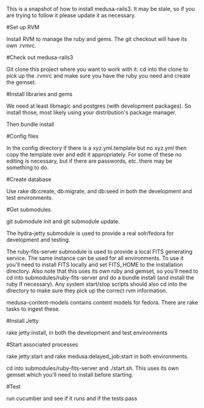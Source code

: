 This is a snapshot of how to install medusa-rails3. It may be stale, so if you are trying to follow it please update
it as necessary.

#Set up RVM

Install RVM to manage the ruby and gems. The git checkout will have its own .rvmrc.

#Check out medusa-rails3

Git clone this project where you want to work with it. cd into the clone to pick up the .rvmrc and make sure
you have the ruby you need and create the gemset.

#Install libraries and gems

We need at least libmagic and postgres (with development packages). So install those, most likely using your
distribution's package manager.

Then bundle install

#Config files

In the config directory if there is a xyz.yml.template but no xyz.yml then copy the template over and edit it
appropriately. For some of these no editing is necessary, but if there are passwords, etc. there may be something to do.

#Create database

Use rake db:create, db:migrate, and db:seed in both the development and test environments.

#Get submodules

git submodule init and git submodule update.

The hydra-jetty submodule is used to provide a real solr/fedora for development and testing.

The ruby-fits-server submodule is used to provide a local FITS generating service. The same instance
can be used for all environments. To use it you'll need to install FITS locally and set FITS_HOME
to the installation directory. Also note that this uses its own ruby and gemset, so you'll need
to cd into submodules/ruby-fits-server and do a bundle install (and install the ruby if necessary).
Any system start/stop scripts should also cd into the directory to make sure they pick up the
correct rvm information.

medusa-content-models contains content models for fedora. There are rake tasks to ingest
these.

#Install Jetty

rake jetty:install, in both the development and test environments

#Start associated processes

rake jetty:start and rake medusa:delayed_job:start in both environments.

cd into submodules/ruby-fits-server and ./start.sh. This uses its own gemset which you'll
need to install before starting.

#Test

run cucumber and see if it runs and if the tests pass
